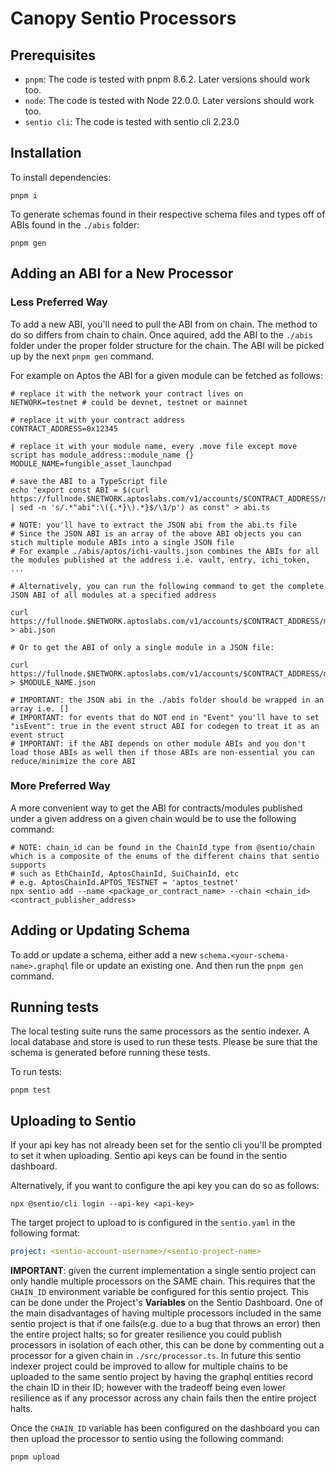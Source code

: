 # Canopy Sentio Processors

## Prerequisites

- `pnpm`: The code is tested with pnpm 8.6.2. Later versions should work too.
- `node`: The code is tested with Node 22.0.0. Later versions should work too.
- `sentio cli`: The code is tested with sentio cli 2.23.0

## Installation

To install dependencies:

```shell
pnpm i
```

To generate schemas found in their respective schema files and types off of ABIs found in the `./abis` folder:

```shell
pnpm gen
```

## Adding an ABI for a New Processor

### Less Preferred Way

To add a new ABI, you'll need to pull the ABI from on chain. The method to do so differs from chain to chain. Once aquired, add the ABI to the `./abis` folder under the proper folder structure for the chain. The ABI will be picked up by the next `pnpm gen` command.

For example on Aptos the ABI for a given module can be fetched as follows:

```shell
# replace it with the network your contract lives on
NETWORK=testnet # could be devnet, testnet or mainnet

# replace it with your contract address
CONTRACT_ADDRESS=0x12345

# replace it with your module name, every .move file except move script has module_address::module_name {}
MODULE_NAME=fungible_asset_launchpad

# save the ABI to a TypeScript file
echo "export const ABI = $(curl https://fullnode.$NETWORK.aptoslabs.com/v1/accounts/$CONTRACT_ADDRESS/module/$MODULE_NAME | sed -n 's/.*"abi":\({.*}\).*}$/\1/p') as const" > abi.ts

# NOTE: you'll have to extract the JSON abi from the abi.ts file
# Since the JSON ABI is an array of the above ABI objects you can stich multiple module ABIs into a single JSON file
# For example ./abis/aptos/ichi-vaults.json combines the ABIs for all the modules published at the address i.e. vault, entry, ichi_token, ...

# Alternatively, you can run the following command to get the complete JSON ABI of all modules at a specified address

curl https://fullnode.$NETWORK.aptoslabs.com/v1/accounts/$CONTRACT_ADDRESS/modules > abi.json

# Or to get the ABI of only a single module in a JSON file:

curl https://fullnode.$NETWORK.aptoslabs.com/v1/accounts/$CONTRACT_ADDRESS/module/$MODULE_NAME > $MODULE_NAME.json

# IMPORTANT: the JSON abi in the ./abis folder should be wrapped in an array i.e. []
# IMPORTANT: for events that do NOT end in "Event" you'll have to set "isEvent": true in the event struct ABI for codegen to treat it as an event struct
# IMPORTANT: if the ABI depends on other module ABIs and you don't load those ABIs as well then if those ABIs are non-essential you can reduce/minimize the core ABI
```

### More Preferred Way

A more convenient way to get the ABI for contracts/modules published under a given address on a given chain would be to use the following command:

```shell
# NOTE: chain_id can be found in the ChainId type from @sentio/chain which is a composite of the enums of the different chains that sentio supports
# such as EthChainId, AptosChainId, SuiChainId, etc
# e.g. AptosChainId.APTOS_TESTNET = 'aptos_testnet'
npx sentio add --name <package_or_contract_name> --chain <chain_id> <contract_publisher_address>
```

## Adding or Updating Schema

To add or update a schema, either add a new `schema.<your-schema-name>.graphql` file or update an existing one. And then run the `pnpm gen` command.

## Running tests

The local testing suite runs the same processors as the sentio indexer.
A local database and store is used to run these tests. Please be sure that the schema is generated before running these tests.

To run tests:

```shell
pnpm test
```

## Uploading to Sentio

If your api key has not already been set for the sentio cli you'll be prompted to set it when uploading. Sentio api keys can be found in the sentio dashboard.

Alternatively, if you want to configure the api key you can do so as follows:

```shell
npx @sentio/cli login --api-key <api-key>
```

The target project to upload to is configured in the `sentio.yaml` in the following format:

```yaml
project: <sentio-account-username>/<sentio-project-name>
```

**IMPORTANT**: given the current implementation a single sentio project can only handle multiple processors on the SAME chain.
This requires that the `CHAIN_ID` environment variable be configured for this sentio project. This can be done under the Project's **Variables** on the Sentio Dashboard. One of the main disadvantages of having multiple processors included in the same sentio project is that if one fails(e.g. due to a bug that throws an error) then the entire project halts; so for greater resilience you could publish processors in isolation of each other, this can be done by commenting out a processor for a given chain in `./src/processor.ts`. In future this sentio indexer project could be improved to allow for multiple chains to be uploaded to the same sentio project by having the graphql entities record the chain ID in their ID; however with the tradeoff being even lower resilience as if any processor across any chain fails then the entire project halts.

Once the `CHAIN_ID` variable has been configured on the dashboard you can then upload the processor to sentio using the following command:

```shell
pnpm upload
```
